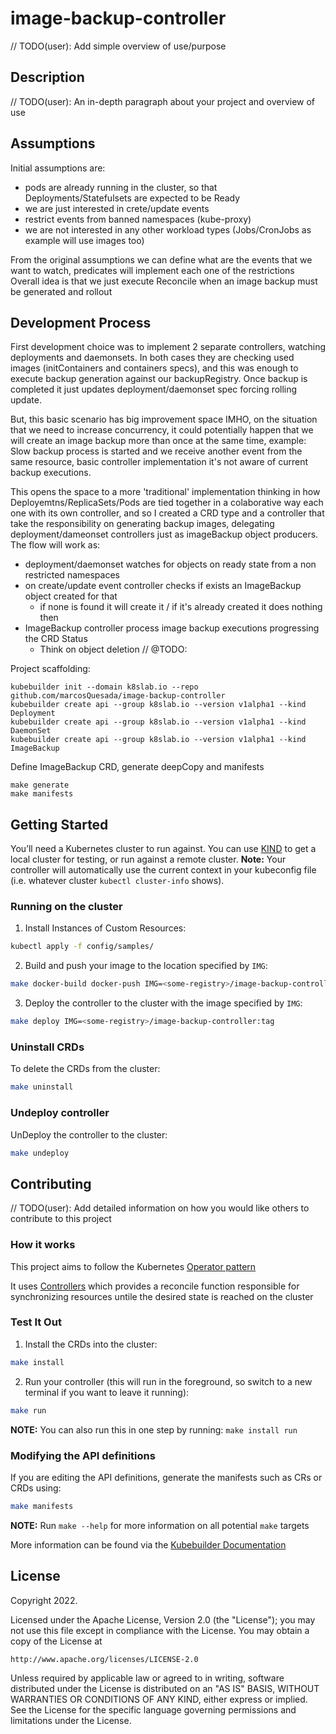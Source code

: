 # image-backup-controller
// TODO(user): Add simple overview of use/purpose

## Description
// TODO(user): An in-depth paragraph about your project and overview of use

## Assumptions
 Initial assumptions are:
- pods are already running in the cluster, so that Deployments/Statefulsets are expected to be Ready
- we are just interested in crete/update events
- restrict events from banned namespaces (kube-proxy)
- we are not interested in any other workload types (Jobs/CronJobs as example will use images too)

From the original assumptions we can define what are the events that we want to watch, predicates will implement each one of the restrictions
Overall idea is that we just execute Reconcile when an image backup must be generated and rollout

## Development Process
 First development choice was to implement 2 separate controllers, watching deployments and daemonsets.
 In both cases they are checking used images (initContainers and containers specs), and this was enough to execute backup generation against our backupRegistry.
 Once backup is completed it just updates deployment/daemonset spec forcing rolling update.

 But, this basic scenario has big improvement space IMHO, on the situation that we need to increase concurrency, it could potentially happen that we will create an image backup more than once at the same time,
example: 
 Slow backup process is started and we receive another event from the same resource, basic controller implementation it's not aware of current backup executions.

 This opens the space to a more 'traditional' implementation thinking in how Deployemtns/ReplicaSets/Pods are tied together in a colaborative way each one with its own controller,
and so I created a CRD type and a controller that take the responsibility on generating backup images, delegating deployment/dameonset controllers just as imageBackup object producers.
The flow will work as:
- deployment/daemonset watches for objects on ready state from a non restricted namespaces
- on create/update event controller checks if exists an ImageBackup object created for that
  - if none is found it will create it / if it's already created it does nothing then
- ImageBackup controller process image backup executions progressing the CRD Status
  - Think on object deletion // @TODO:

 Project scaffolding:
```
kubebuilder init --domain k8slab.io --repo github.com/marcosQuesada/image-backup-controller
kubebuilder create api --group k8slab.io --version v1alpha1 --kind Deployment
kubebuilder create api --group k8slab.io --version v1alpha1 --kind DaemonSet
kubebuilder create api --group k8slab.io --version v1alpha1 --kind ImageBackup
```
Define ImageBackup CRD, generate deepCopy and manifests
```
make generate
make manifests
```


## Getting Started
You’ll need a Kubernetes cluster to run against. You can use [KIND](https://sigs.k8s.io/kind) to get a local cluster for testing, or run against a remote cluster.
**Note:** Your controller will automatically use the current context in your kubeconfig file (i.e. whatever cluster `kubectl cluster-info` shows).

### Running on the cluster
1. Install Instances of Custom Resources:

```sh
kubectl apply -f config/samples/
```

2. Build and push your image to the location specified by `IMG`:
	
```sh
make docker-build docker-push IMG=<some-registry>/image-backup-controller:tag
```
	
3. Deploy the controller to the cluster with the image specified by `IMG`:

```sh
make deploy IMG=<some-registry>/image-backup-controller:tag
```

### Uninstall CRDs
To delete the CRDs from the cluster:

```sh
make uninstall
```

### Undeploy controller
UnDeploy the controller to the cluster:

```sh
make undeploy
```

## Contributing
// TODO(user): Add detailed information on how you would like others to contribute to this project

### How it works
This project aims to follow the Kubernetes [Operator pattern](https://kubernetes.io/docs/concepts/extend-kubernetes/operator/)

It uses [Controllers](https://kubernetes.io/docs/concepts/architecture/controller/) 
which provides a reconcile function responsible for synchronizing resources untile the desired state is reached on the cluster 

### Test It Out
1. Install the CRDs into the cluster:

```sh
make install
```

2. Run your controller (this will run in the foreground, so switch to a new terminal if you want to leave it running):

```sh
make run
```

**NOTE:** You can also run this in one step by running: `make install run`

### Modifying the API definitions
If you are editing the API definitions, generate the manifests such as CRs or CRDs using:

```sh
make manifests
```

**NOTE:** Run `make --help` for more information on all potential `make` targets

More information can be found via the [Kubebuilder Documentation](https://book.kubebuilder.io/introduction.html)

## License

Copyright 2022.

Licensed under the Apache License, Version 2.0 (the "License");
you may not use this file except in compliance with the License.
You may obtain a copy of the License at

    http://www.apache.org/licenses/LICENSE-2.0

Unless required by applicable law or agreed to in writing, software
distributed under the License is distributed on an "AS IS" BASIS,
WITHOUT WARRANTIES OR CONDITIONS OF ANY KIND, either express or implied.
See the License for the specific language governing permissions and
limitations under the License.

